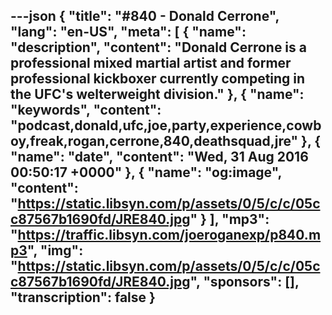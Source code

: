 ---json
{
  "title": "#840 - Donald Cerrone",
  "lang": "en-US",
  "meta": [
    {
      "name": "description",
      "content": "Donald Cerrone is a professional mixed martial artist and former professional kickboxer currently competing in the UFC's welterweight division."
    },
    {
      "name": "keywords",
      "content": "podcast,donald,ufc,joe,party,experience,cowboy,freak,rogan,cerrone,840,deathsquad,jre"
    },
    {
      "name": "date",
      "content": "Wed, 31 Aug 2016 00:50:17 +0000"
    },
    {
      "name": "og:image",
      "content": "https://static.libsyn.com/p/assets/0/5/c/c/05cc87567b1690fd/JRE840.jpg"
    }
  ],
  "mp3": "https://traffic.libsyn.com/joeroganexp/p840.mp3",
  "img": "https://static.libsyn.com/p/assets/0/5/c/c/05cc87567b1690fd/JRE840.jpg",
  "sponsors": [],
  "transcription": false
}
---
<episode-header />

<timemark seconds="0" />

<transcribe-call-to-action />

<episode-footer />
